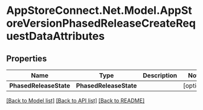 # AppStoreConnect.Net.Model.AppStoreVersionPhasedReleaseCreateRequestDataAttributes

## Properties

Name | Type | Description | Notes
------------ | ------------- | ------------- | -------------
**PhasedReleaseState** | **PhasedReleaseState** |  | [optional] 

[[Back to Model list]](../README.md#documentation-for-models) [[Back to API list]](../README.md#documentation-for-api-endpoints) [[Back to README]](../README.md)

